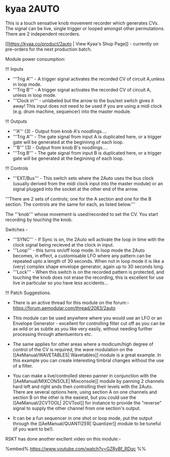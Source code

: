 # kyaa 2AUTO

This is a touch sensative knob movement recorder which generates CVs. The signal can be live, single trigger or looped amongst other permutations. There are 2 independent recorders.

[[https://kyaa.co/product/2auto | View Kyaa's Shop Page]] - currently on pre-orders for the next production batch.

Module power consumption: 

!!! Inputs

* '''Trig A''' - A trigger signal activates the recorded CV of circuit A,unless in loop mode.
* '''Trig B''' - A trigger signal activates the recorded CV of circuit A, unless in loop mode.
* '''Clock in''' - unlabeled but the arrow to the bus/ext switch gives it away! This input does not need to be used if you are using a midi clock (e.g. drum machine, sequencer) into the master module.

!!! Outputs

* '''A''' (3) - Output from knob A's noodlings....
* '''Trig A''' - The gate signal from input A is duplicated here, or a trigger gate will be generated at the begininng of each loop.
* '''B''' (3) - Output from knob B's noodlings....
* '''Trig B'''  - The gate signal from input B is duplicated here, or a trigger gate will be generated at the begininng of each loop.

!!! Controls

* '''EXT/Bus''' - This switch sets where the 2Auto uses the bus clock (usually derived from the midi clock input into the master module) or an signal plugged into the socket at the other end of the arrow.

'''There are 2 sets of controls; one for the A section and one for the B section. The controls are the same for each, as listed below.'''

The '''knob''' whose movement is used/recorded to set the CV. You start recording by touching the knob.

Switches -

* '''SYNC''' - If Sync is on, the 2Auto will activate the loop in time with the clock signal being recieved at the clock in input.
* '''Loop''' - this turns on/off loop mode. In loop mode the 2Auto becomes, in effect, a customisable LFO where any pattern can be repeated upto a length of 30 seconds. When not in loop mode it is like a (very) complex shape envelope generator, again up to 30 seconds long.
* '''Lock''' - When this switch is on the recorded pattern is protected, and touching the knob does not erase the recording, this is excellent for use live in particular so you have less accidents...

!!! Patch Suggestions.

* There is an active thread for this module on the forum:-  https://forum.aemodular.com/thread/2083/2auto

* This module can be used anywhere where you would use an LFO or an Envelope Generator - excellent for controlling filter cut off as you can be as wild or as subtle as you like very easily, without needing further processing through attentuentors etc.
* The same applies for other areas where a modicum/high degree of control of the CV is required, the wave modulation on the [[AeManual/WAVETABLES| Wavetables]] module is a great example. In this example you can create interesting timbral changes without the use of a filter.
* You can make a live/controlled stereo panner in conjunction with the [[AeManual/MIXCONSOLE| Mixconsole]] module by panning 2 channels hard left and right ands then controlling their levels with the 2Auto. There are several options here, using section A on one channels and section B on the other is the easiest, but you could use the [[AeManual/2CVTOOL| 2CVTool]] for instance to provide the "reverse" signal to supply the other channel from one section's output.
* It can be a fun sequencer in one shot or loop mode, put the output through the [[AeManual/QUANTIZER| Quantizer]] module to be tuneful (if you want to be!). 

RSKT has done another excllent video on this module:-

%embed%  https://www.youtube.com/watch?v=GZRyBf_RDqc %%
